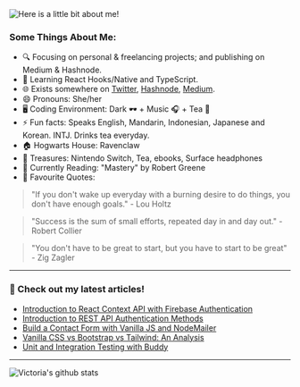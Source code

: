 <img src="https://github.com/victoria-lo/victoria-lo/blob/master/myGif.gif" alt="Here is a little bit about me!">

### Some Things About Me:

- 🔍 Focusing on personal & freelancing projects; and publishing on Medium & Hashnode.
- 🌱 Learning React Hooks/Native and TypeScript.
- 🌐 Exists somewhere on [Twitter](https://twitter.com/lo_victoria2666), [Hashnode](https://lo-victoria.com/), [Medium](https://medium.com/@victoria2666).
- 😄 Pronouns: She/her
- 🖥️ Coding Environment: Dark 🕶️ + Music 🎧 + Tea 🍵
- ⚡ Fun facts: Speaks English, Mandarin, Indonesian, Japanese and Korean. INTJ. Drinks tea everyday.
- 🏠 Hogwarts House: Ravenclaw
- 💎 Treasures: Nintendo Switch, Tea, ebooks, Surface headphones
- 📖 Currently Reading: "Mastery" by Robert Greene
- 💬 Favourite Quotes: 
> "If you don't wake up everyday with a burning desire to do things, you don't have enough goals." - Lou Holtz

> "Success is the sum of small efforts, repeated day in and day out." - Robert Collier

> "You don't have to be great to start, but you have to start to be great"  - Zig Zagler

------

### 📝 Check out my latest articles!
<!-- BLOG:START -->
- [Introduction to React Context API with Firebase Authentication](https://lo-victoria.com/introduction-to-react-context-api-with-firebase-authentication-ckeaq9rrq0043ghs125vlgy1m)
- [Introduction to REST API Authentication Methods](https://lo-victoria.com/introduction-to-rest-api-authentication-methods-cke4x59i600j6shs1fttv15zb)
- [Build a Contact Form with Vanilla JS and NodeMailer](https://lo-victoria.com/build-a-contact-form-with-vanilla-js-and-nodemailer-cke19jdq2003pwis137d891dj)
- [Vanilla CSS vs Bootstrap vs Tailwind: An Analysis](https://lo-victoria.com/vanilla-css-vs-bootstrap-vs-tailwind-an-analysis-ckdzhyqsj00mu4us1h1pud0mr)
- [Unit and Integration Testing with Buddy](https://lo-victoria.com/unit-and-integration-testing-with-buddy-ckduyo7ke00amids1gjfqf729)
<!-- BLOG:END -->

-----

![Victoria's github stats](https://github-readme-stats.vercel.app/api?username=victoria-lo&show_icons=true&count_private=true&hide=issues,prs)
